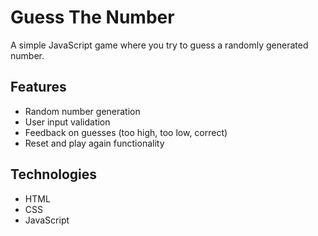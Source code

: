 # Guess The Number

A simple JavaScript game where you try to guess a randomly generated number.

## Features

- Random number generation
- User input validation
- Feedback on guesses (too high, too low, correct)
- Reset and play again functionality


## Technologies

- HTML
- CSS
- JavaScript
